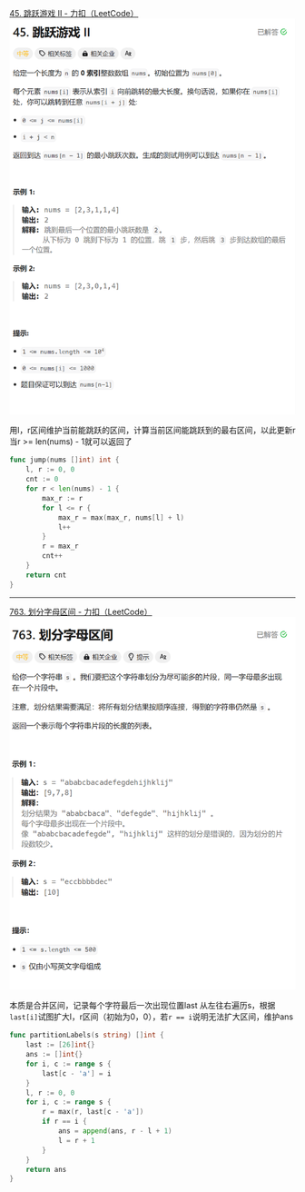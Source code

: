 [45. 跳跃游戏 II - 力扣（LeetCode）](https://leetcode.cn/problems/jump-game-ii/description/?envType=study-plan-v2&envId=top-100-liked)
![image.png](https://raw.githubusercontent.com/ren77281/pigco-image/main/img/202407192055993.png)

用l，r区间维护当前能跳跃的区间，计算当前区间能跳跃到的最右区间，以此更新r
当r  >= len(nums) - 1就可以返回了
```go
func jump(nums []int) int {
    l, r := 0, 0
    cnt := 0
    for r < len(nums) - 1 {
        max_r := r
        for l <= r {
            max_r = max(max_r, nums[l] + l)
            l++
        }
        r = max_r
        cnt++
    }
    return cnt
}
```
***
[763. 划分字母区间 - 力扣（LeetCode）](https://leetcode.cn/problems/partition-labels/description/?envType=study-plan-v2&envId=top-100-liked)
![image.png](https://raw.githubusercontent.com/ren77281/pigco-image/main/img/202407192124261.png)

本质是合并区间，记录每个字符最后一次出现位置last
从左往右遍历s，根据`last[i]`试图扩大l，r区间（初始为0，0），若`r == i`说明无法扩大区间，维护ans
```go
func partitionLabels(s string) []int {
    last := [26]int{}
    ans := []int{}
    for i, c := range s {
        last[c - 'a'] = i
    }
    l, r := 0, 0
    for i, c := range s {
        r = max(r, last[c - 'a'])
        if r == i {
            ans = append(ans, r - l + 1)
            l = r + 1
        }
    }
    return ans
}
```